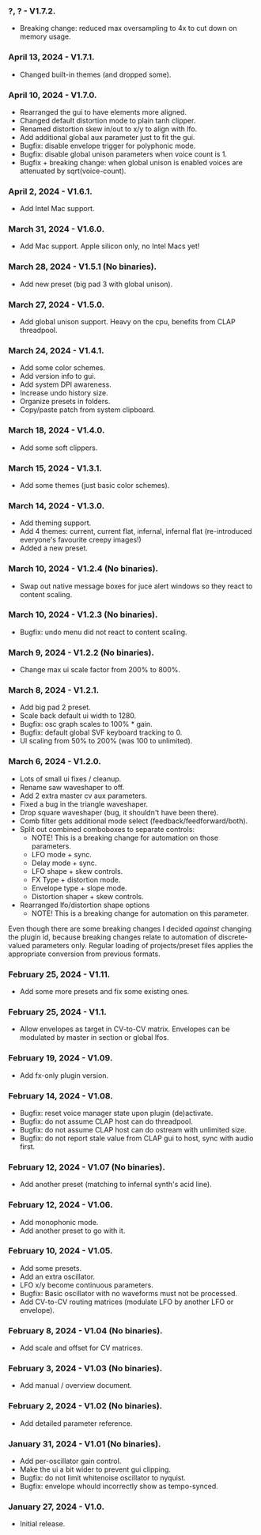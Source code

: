 ### ?, ? - V1.7.2.

- Breaking change: reduced max oversampling to 4x to cut down on memory usage.

### April 13, 2024 - V1.7.1.

- Changed built-in themes (and dropped some).

### April 10, 2024 - V1.7.0.

- Rearranged the gui to have elements more aligned.
- Changed default distortion mode to plain tanh clipper.
- Renamed distortion skew in/out to x/y to align with lfo.
- Add additional global aux parameter just to fit the gui.
- Bugfix: disable envelope trigger for polyphonic mode.
- Bugfix: disable global unison parameters when voice count is 1.
- Bugfix + breaking change: when global unison is enabled voices are attenuated by sqrt(voice-count).

### April 2, 2024 - V1.6.1.

- Add Intel Mac support.

### March 31, 2024 - V1.6.0.

- Add Mac support. Apple silicon only, no Intel Macs yet!

### March 28, 2024 - V1.5.1 (No binaries).

- Add new preset (big pad 3 with global unison).

### March 27, 2024 - V1.5.0.

- Add global unison support. 
  Heavy on the cpu, benefits from CLAP threadpool.

### March 24, 2024 - V1.4.1.

- Add some color schemes.
- Add version info to gui.
- Add system DPI awareness.
- Increase undo history size.
- Organize presets in folders.
- Copy/paste patch from system clipboard.

### March 18, 2024 - V1.4.0.

- Add some soft clippers.

### March 15, 2024 - V1.3.1.

- Add some themes (just basic color schemes).

### March 14, 2024 - V1.3.0.

- Add theming support.
- Add 4 themes: current, current flat, infernal, infernal flat (re-introduced everyone's favourite creepy images!)
- Added a new preset.

### March 10, 2024 - V1.2.4 (No binaries).

- Swap out native message boxes for juce alert windows so they react to content scaling.

### March 10, 2024 - V1.2.3 (No binaries).

- Bugfix: undo menu did not react to content scaling.

### March 9, 2024 - V1.2.2 (No binaries).

- Change max ui scale factor from 200% to 800%.

### March 8, 2024 - V1.2.1.

- Add big pad 2 preset.
- Scale back default ui width to 1280.
- Bugfix: osc graph scales to 100% * gain.
- Bugfix: default global SVF keyboard tracking to 0.
- UI scaling from 50% to 200% (was 100 to unlimited).

### March 6, 2024 - V1.2.0.

- Lots of small ui fixes / cleanup.
- Rename saw waveshaper to off.
- Add 2 extra master cv aux parameters.
- Fixed a bug in the triangle waveshaper.
- Drop square waveshaper (bug, it shouldn't have been there).
- Comb filter gets additional mode select (feedback/feedforward/both).
- Split out combined comboboxes to separate controls:
  - NOTE! This is a breaking change for automation on those parameters.
  - LFO mode + sync.
  - Delay mode + sync.
  - LFO shape + skew controls.
  - FX Type + distortion mode.
  - Envelope type + slope mode.
  - Distortion shaper + skew controls.
- Rearranged lfo/distortion shape options
  - NOTE! This is a breaking change for automation on this parameter.

Even though there are some breaking changes I decided *against* changing the plugin id,
because breaking changes relate to automation of discrete-valued parameters only.
Regular loading of projects/preset files applies the appropriate conversion from previous formats.

### February 25, 2024 - V1.11.

- Add some more presets and fix some existing ones.

### February 25, 2024 - V1.1.

- Allow envelopes as target in CV-to-CV matrix. Envelopes can be modulated by master in section or global lfos.

### February 19, 2024 - V1.09.

- Add fx-only plugin version.

### February 14, 2024 - V1.08.

- Bugfix: reset voice manager state upon plugin (de)activate.
- Bugfix: do not assume CLAP host can do threadpool.
- Bugfix: do not assume CLAP host can do ostream with unlimited size.
- Bugfix: do not report stale value from CLAP gui to host, sync with audio first.

### February 12, 2024 - V1.07 (No binaries).

- Add another preset (matching to infernal synth's acid line).

### February 12, 2024 - V1.06.

- Add monophonic mode.
- Add another preset to go with it.

### February 10, 2024 - V1.05.

- Add some presets.
- Add an extra oscillator.
- LFO x/y become continuous parameters.
- Bugfix: Basic oscillator with no waveforms must not be processed.
- Add CV-to-CV routing matrices (modulate LFO by another LFO or envelope).

### February 8, 2024 - V1.04 (No binaries).

- Add scale and offset for CV matrices.

### February 3, 2024 - V1.03 (No binaries).

- Add manual / overview document.

### February 2, 2024 - V1.02 (No binaries).

- Add detailed parameter reference.

### January 31, 2024 - V1.01 (No binaries).

- Add per-oscillator gain control.
- Make the ui a bit wider to prevent gui clipping.
- Bugfix: do not limit whitenoise oscillator to nyquist.
- Bugfix: envelope whould incorrectly show as tempo-synced.

### January 27, 2024 - V1.0.

- Initial release.